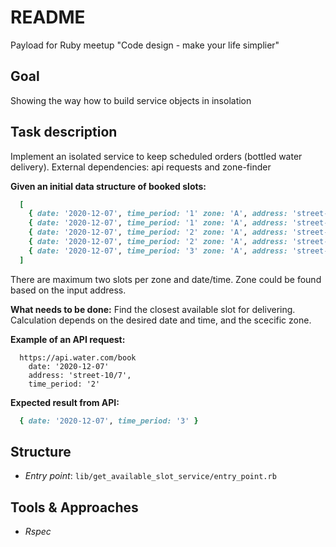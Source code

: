 # README

Payload for Ruby meetup "Code design - make your life simplier"

## Goal
Showing the way how to build service objects in insolation

## Task description
Implement an isolated service to keep scheduled orders (bottled water delivery).
External dependencies: api requests and zone-finder

**Given an initial data structure of booked slots:**
```ruby
  [
    { date: '2020-12-07', time_period: '1' zone: 'A', address: 'street-10/7' },
    { date: '2020-12-07', time_period: '1' zone: 'A', address: 'street-23/3' },
    { date: '2020-12-07', time_period: '2' zone: 'A', address: 'street-1/6' },
    { date: '2020-12-07', time_period: '2' zone: 'A', address: 'street-1/57' },
    { date: '2020-12-07', time_period: '3' zone: 'A', address: 'street-5/7' },
  ]
```

There are maximum two slots per zone and date/time.
Zone could be found based on the input address.

**What needs to be done:**
Find the closest available slot for delivering. Calculation depends on the desired date and time, and the scecific zone.

**Example of an API request:**
```
  https://api.water.com/book
    date: '2020-12-07'
    address: 'street-10/7',
    time_period: '2'
```

**Expected result from API:**

```ruby
  { date: '2020-12-07', time_period: '3' }
```

## Structure
- *Entry point*: `lib/get_available_slot_service/entry_point.rb`

## Tools & Approaches
- *Rspec*
